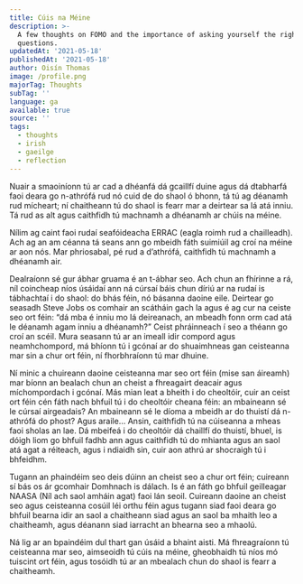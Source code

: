 ```yaml
---
title: Cúis na Méine
description: >-
  A few thoughts on FOMO and the importance of asking yourself the right
  questions.
updatedAt: '2021-05-18'
publishedAt: '2021-05-18'
author: Oisín Thomas
image: /profile.png
majorTag: Thoughts
subTag: ''
language: ga
available: true
source: ''
tags:
  - thoughts
  - irish
  - gaeilge
  - reflection
---
```


Nuair a smaoiníonn tú ar cad a dhéanfá dá gcaillfí duine agus dá dtabharfá faoi deara go n-athrófá rud nó cuid de do shaol ó bhonn, tá tú ag déanamh rud mícheart; ní chaitheann tú do shaol is fearr mar a deirtear sa lá atá inniu. Tá rud as alt agus caithfidh tú machnamh a dhéanamh ar chúis na méine.

Nílim ag caint faoi rudaí seafóideacha ERRAC (eagla roimh rud a chailleadh). Ach ag an am céanna tá seans ann go mbeidh fáth suimiúil ag croí na méine ar aon nós. Mar phriosabal, pé rud a d’athrófá, caithfidh tú machnamh a dhéanamh air.

Dealraíonn sé gur ábhar gruama é an t-ábhar seo. Ach chun an fhírinne a rá, níl coincheap níos úsáidaí ann ná cúrsaí báis chun díriú ar na rudaí is tábhachtaí i do shaol: do bhás féin, nó básanna daoine eile. Deirtear go seasadh Steve Jobs os comhair an scátháin gach la agus é ag cur na ceiste seo ort féin: “dá mba é inniu mo lá deireanach, an mbeadh fonn orm cad atá le déanamh agam inniu a dhéanamh?” Ceist phráinneach í seo a théann go croí an scéil. Mura seasann tú ar an imeall idir compord agus neamhchompord, má bhíonn tú i gcónaí ar do shuaimhneas gan ceisteanna mar sin a chur ort féin, ní fhorbhraíonn tú mar dhuine.

Ní minic a chuireann daoine ceisteanna mar seo ort féin (mise san áireamh) mar bíonn an bealach chun an cheist a fhreagairt deacair agus míchompordach i gcónaí. Más mian leat a bheith i do cheoltóir, cuir an ceist ort féin cén fáth nach bhfuil tú i do cheoltóir cheana féin: an mbaineann sé le cúrsaí airgeadais? An mbaineann sé le díoma a mbeidh ar do thuistí dá n-athrófá do phost? Agus araile… Ansin, caithfidh tú na cúiseanna a mheas faoi sholas an lae. Dá mbeifeá i do cheoltóir dá chaillfí do thuistí, bhuel, is dóigh liom go bhfuil fadhb ann agus caithfidh tú do mhianta agus an saol atá agat a réiteach, agus i ndiaidh sin, cuir aon athrú ar shocraigh tú i bhfeidhm.

Tugann an phaindéim seo deis dúinn an cheist seo a chur ort féin; cuireann sí bás os ár gcomhair Domhnach is dálach. Is é an fáth go bhfuil geilleagar NAASA (Níl ach saol amháin agat) faoi lán seoil. Cuireann daoine an cheist seo agus ceisteanna cosúil léi orthu féin agus tugann siad faoi deara go bhfuil bearna idir an saol a chaitheann siad agus an saol ba mhaith leo a chaitheamh, agus déanann siad iarracht an bhearna seo a mhaolú.

Ná lig ar an bpaindéim dul thart gan úsáid a bhaint aisti. Má fhreagraíonn tú ceisteanna mar seo, aimseoidh tú cúis na méine, gheobhaidh tú níos mó tuiscint ort féin, agus tosóidh tú ar an mbealach chun do shaol is fearr a chaitheamh.
